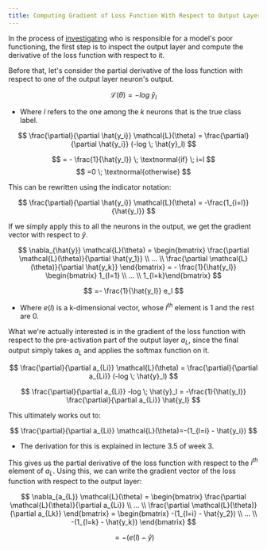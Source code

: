 ```yaml
---
title: Computing Gradient of Loss Function With Respect to Output Layer
---
```

In the process of [investigating](backpropagation-intuition) who is responsible for a model's poor functioning, the first step is to inspect the output layer and compute the derivative of the loss function with respect to it. 

Before that, let's consider the partial derivative of the loss function with respect to one of the output layer neuron's output. 

$$
\mathcal{L}(\theta)= -log \; \hat{y}_l
$$
- Where $l$ refers to the one among the $k$ neurons that is the true class label.

$$
\frac{\partial}{\partial \hat{y_i}} \mathcal{L}(\theta) = \frac{\partial}{\partial \hat{y_i}} (-log \; \hat{y}_l)
$$

$$
= - \frac{1}{\hat{y_l}} \; \textnormal{if} \; i=l
$$
$$
=0 \; \textnormal{otherwise}
$$

This can be rewritten using the indicator notation:

$$
\frac{\partial}{\partial \hat{y_i}} \mathcal{L}(\theta) = -\frac{1_{i=l}}{\hat{y_l}}
$$

If we simply apply this to all the neurons in the output, we get the gradient vector with respect to $\hat{y}$.

$$
\nabla_{\hat{y}} \mathcal{L}(\theta) = 
\begin{bmatrix} \frac{\partial \mathcal{L}(\theta)}{\partial \hat{y_1}} \\ ... \\ \frac{\partial \mathcal{L}(\theta)}{\partial \hat{y_k}} \end{bmatrix}
= - \frac{1}{\hat{y_l}} \begin{bmatrix} 1_{l=1} \\ ... \\ 1_{l=k}\end{bmatrix}
$$

$$
=- \frac{1}{\hat{y_l}} e_l
$$

- Where $e(l)$ is a k-dimensional vector, whose $l^{th}$ element is 1 and the rest are 0.

What we're actually interested is in the gradient of the loss function with respect to the pre-activation part of the output layer $a_L$, since the final output simply takes $a_L$ and applies the softmax function on it.

$$
\frac{\partial}{\partial a_{Li}} \mathcal{L}(\theta) = \frac{\partial}{\partial a_{Li}} (-log \; \hat{y}_l)
$$

$$
\frac{\partial}{\partial a_{Li}} -log \; \hat{y}_l = -\frac{1}{\hat{y_l}} \frac{\partial}{\partial a_{Li}} \hat{y_l}
$$

This ultimately works out to:

$$
\frac{\partial}{\partial a_{Li}} \mathcal{L}(\theta)=-(1_{l=i} - \hat{y_i})
$$
- The derivation for this is explained in lecture 3.5 of week 3.

This gives us the partial derivative of the loss function with respect to the $i^{th}$ element of $a_L$. Using this, we can write the gradient vector of the loss function with respect to the output layer:

$$
\nabla_{a_{L}} \mathcal{L}(\theta)
= \begin{bmatrix} \frac{\partial \mathcal{L}(\theta)}{\partial a_{Li}} \\ ... \\ \frac{\partial \mathcal{L}(\theta)}{\partial a_{Lk}}
\end{bmatrix}
= \begin{bmatrix} -(1_{l=i} - \hat{y_2}) \\ ... \\ -(1_{l=k} - \hat{y_k}) \end{bmatrix}
$$

$$
= -(e(l) - \hat{y})
$$











